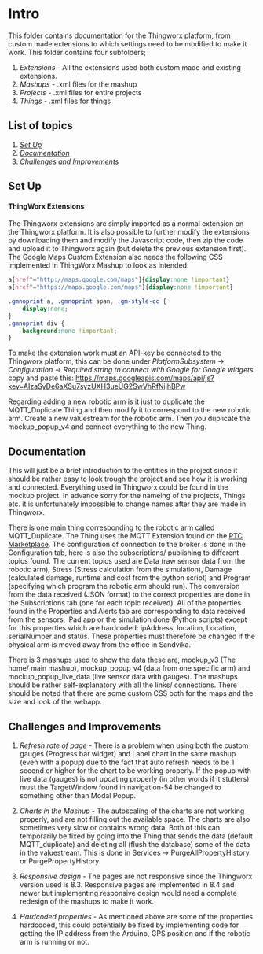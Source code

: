 # Intro
This folder contains documentation for the Thingworx platform, from custom made extensions to which settings need to be modified to make it work.
This folder contains four subfolders;
1. *Extensions* - All the extensions used both custom made and existing extensions.
2. *Mashups* - .xml files for the mashup
3. *Projects* - .xml files for entire projects
4. *Things* - .xml files for things
## List of topics
1. [*Set Up*](#of1)
2. [*Documentation*](#of2)
3. [*Challenges and Improvements*](#of3)


<a name="of1"></a>
## Set Up

#### ThingWorx Extensions 
The Thingworx extensions are simply imported as a normal extension on the Thingworx platform. It is also possible to further modify the extensions by downloading them and modify the Javascript code, then zip the code and upload it to Thingworx again (but delete the previous extension first). 
The Google Maps Custom Extension also needs the following CSS implemented in ThingWorx Mashup to look as intended:
```CSS
a[href^="http://maps.google.com/maps"]{display:none !important}
a[href^="https://maps.google.com/maps"]{display:none !important}

.gmnoprint a, .gmnoprint span, .gm-style-cc {
    display:none;
}
.gmnoprint div {
    background:none !important;
}
```
To make the extension work must an API-key be connected to the Thingworx platform, this can be done under *PlatformSubsystem -> Configuration -> Required string to connect with Google for Google widgets* copy and paste this: https://maps.googleapis.com/maps/api/js?key=AIzaSyDe6aXSu7syzUXH3ueUG2SwVhRfNijhBPw

Regarding adding a new robotic arm is it just to duplicate the MQTT_Duplicate Thing and then modify it to correspond to the new robotic arm.  Create a new valuestream for the robotic arm. Then you duplicate the mockup_popup_v4 and connect everything to the new Thing. 
<a name="of2"></a>
## Documentation
This will just be a brief introduction to the entities in the project since it should be rather easy to look trough the project and see how it is working and connected. 
Everything used in Thingworx could be found in the mockup project. In advance sorry for the nameing of the projects, Things etc. it is unfortunately impossible to change names after they are made in Thingworx.

There is one main thing corresponding to the robotic arm called MQTT_Duplicate. The Thing uses the MQTT Extension found on the [PTC Marketplace](https://marketplace.ptc.com/apps/193516/mq-telemetry-transport-mqtt#!overview). The configuration of connection to the broker is done in the Configuration tab, here is also the subscriptions/ publishing to different topics found. The current topics used are Data (raw sensor data from the robotic arm), Stress (Stress calculation from the simulation), Damage (calculated damage, runtime and cost from the python script) and Program (specifying which program the robotic arm should run). The conversion from the data received (JSON format) to the correct properties are done in the Subscriptions tab (one for each topic received). All of the properties found in the Properties and Alerts tab are corresponding to data received from the sensors, iPad app or the simulation done (Python scripts) except for this properties which are hardcoded: ipAddress, location, Location, serialNumber and status. These properties must therefore be changed if the physical arm is moved away from the office in Sandvika.

There is 3 mashups used to show the data these are, mockup_v3 (The home/ main mashup), mockup_popup_v4 (data from one specific arm) and mockup_popup_live_data (live sensor data with gauges). The mashups should be rather self-explanatory with all the links/ connections. There should be noted that there are some custom CSS both for the maps and the size and look of the webapp. 


<a name="of3"></a>
## Challenges and Improvements
1. *Refresh rate of page* - 
There is a problem when using both the custom gauges (Progress bar widget) and Label chart in the same mashup (even with a popup) due to the fact that auto refresh needs to be 1 second or higher for the chart to be working properly. If the popup with live data (gauges) is not updating properly (in other words if it stutters) must the TargetWindow found in navigation-54 be changed to something other than Modal Popup.

2. *Charts in the Mashup* - The autoscaling of the charts are not working properly, and are not filling out the available space. The charts are also sometimes very slow or contains wrong data. Both of this can temporarily be fixed by going into the Thing that sends the data (default MQTT_duplicate) and deleting all (flush the database) some of the data in the valuestream. This is done in Services -> PurgeAllPropertyHistory or PurgePropertyHistory.

3. *Responsive design* - The pages are not responsive since the Thingworx version used is 8.3. Responsive pages are implemented in 8.4 and newer but implementing responsive design would need a complete redesign of the mashups to make it work. 

4. *Hardcoded properties* - As mentioned above are some of the properties hardcoded, this could potentially be fixed by implementing code for getting the IP address from the Arduino, GPS position and if the robotic arm is running or not. 
